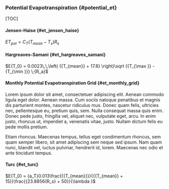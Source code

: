 
### Potential Evapotranspiration {#potential_et}

[TOC]

#### Jensen-Haise {#et_jensen_haise}

$E{T_{pot}} = {C_T}\left( {{T_{mean}} - {T_x}} \right){R_s}$

#### Hargreaves-Samani {#et_hargreaves_samani}

$E{T_0} = 0.0023\,\,\left( {{T_{mean}} + 17.8} \right)\sqrt {{T_{\max }} - {T_{\min }}} \;{R_a}$

#### Monthly Potential Evapotranspiration Grid {#et_monthly_grid}

Lorem ipsum dolor sit amet, consectetuer adipiscing elit. Aenean commodo ligula eget dolor. Aenean massa. Cum sociis natoque penatibus et magnis dis parturient montes, nascetur ridiculus mus. Donec quam felis, ultricies nec, pellentesque eu, pretium quis, sem. Nulla consequat massa quis enim. Donec pede justo, fringilla vel, aliquet nec, vulputate eget, arcu. In enim justo, rhoncus ut, imperdiet a, venenatis vitae, justo. Nullam dictum felis eu pede mollis pretium.

Etiam rhoncus. Maecenas tempus, tellus eget condimentum rhoncus, sem quam semper libero, sit amet adipiscing sem neque sed ipsum. Nam quam nunc, blandit vel, luctus pulvinar, hendrerit id, lorem. Maecenas nec odio et ante tincidunt tempus.

#### Turc {#et_turc}

$E{T_0} = {a_T}0.013\frac{{{T_{mean}}}}{{{T_{mean}} + 15}}\frac{{23.8856{R_s} + 50}}{\lambda }$
